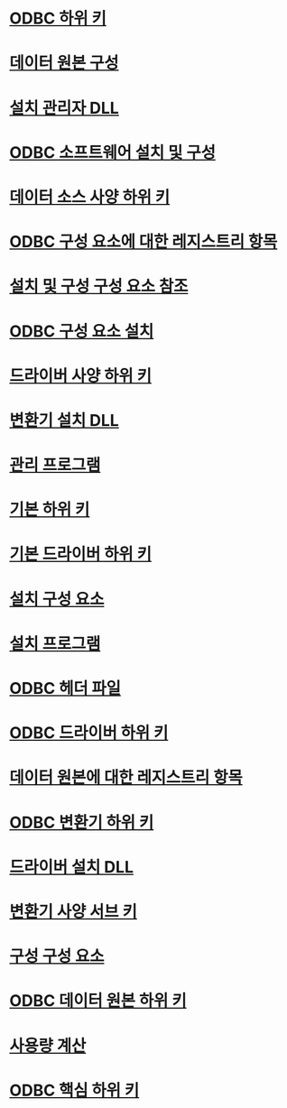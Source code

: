 # [ODBC 하위 키](odbc-subkey.md)
# [데이터 원본 구성](configuring-data-sources.md)
# [설치 관리자 DLL](installer-dll.md)
# [ODBC 소프트웨어 설치 및 구성](installing-and-configuring-the-odbc-software.md)
# [데이터 소스 사양 하위 키](data-source-specification-subkeys.md)
# [ODBC 구성 요소에 대한 레지스트리 항목](registry-entries-for-odbc-components.md)
# [설치 및 구성 구성 요소 참조](installation-and-configuration-components-reference.md)
# [ODBC 구성 요소 설치](installing-odbc-components.md)
# [드라이버 사양 하위 키](driver-specification-subkeys.md)
# [변환기 설치 DLL](translator-setup-dlls.md)
# [관리 프로그램](administration-program.md)
# [기본 하위 키](default-subkey.md)
# [기본 드라이버 하위 키](default-driver-subkey.md)
# [설치 구성 요소](installation-components.md)
# [설치 프로그램](setup-program.md)
# [ODBC 헤더 파일](odbc-header-files.md)
# [ODBC 드라이버 하위 키](odbc-drivers-subkey.md)
# [데이터 원본에 대한 레지스트리 항목](registry-entries-for-data-sources.md)
# [ODBC 변환기 하위 키](odbc-translators-subkey.md)
# [드라이버 설치 DLL](driver-setup-dll.md)
# [변환기 사양 서브 키](translator-specification-subkeys.md)
# [구성 구성 요소](configuration-components.md)
# [ODBC 데이터 원본 하위 키](odbc-data-sources-subkey.md)
# [사용량 계산](usage-counting.md)
# [ODBC 핵심 하위 키](odbc-core-subkey.md)
